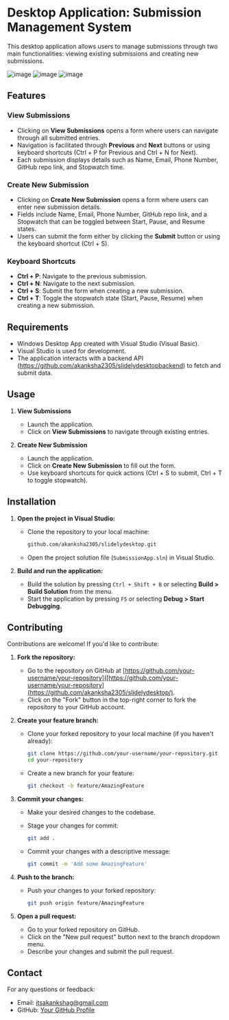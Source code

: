 # Desktop Application: Submission Management System

This desktop application allows users to manage submissions through two main functionalities: viewing existing submissions and creating new submissions.

![image](https://github.com/akanksha2305/slidelydesktop/assets/64099160/c7e90cde-044f-4192-b418-a9813a58bc21)
![image](https://github.com/akanksha2305/slidelydesktop/assets/64099160/58d7cff3-cbcd-4c1c-bb56-dc57ebcb7a80)
![image](https://github.com/akanksha2305/slidelydesktop/assets/64099160/f3b8e32e-aec1-4982-8680-f9b2620e89c1)


## Features

### View Submissions

- Clicking on **View Submissions** opens a form where users can navigate through all submitted entries.
- Navigation is facilitated through **Previous** and **Next** buttons or using keyboard shortcuts (Ctrl + P for Previous and Ctrl + N for Next).
- Each submission displays details such as Name, Email, Phone Number, GitHub repo link, and Stopwatch time.

### Create New Submission

- Clicking on **Create New Submission** opens a form where users can enter new submission details.
- Fields include Name, Email, Phone Number, GitHub repo link, and a Stopwatch that can be toggled between Start, Pause, and Resume states.
- Users can submit the form either by clicking the **Submit** button or using the keyboard shortcut (Ctrl + S).

### Keyboard Shortcuts

- **Ctrl + P**: Navigate to the previous submission.
- **Ctrl + N**: Navigate to the next submission.
- **Ctrl + S**: Submit the form when creating a new submission.
- **Ctrl + T**: Toggle the stopwatch state (Start, Pause, Resume) when creating a new submission.

## Requirements

- Windows Desktop App created with Visual Studio (Visual Basic).
- Visual Studio is used for development.
- The application interacts with a backend API (https://github.com/akanksha2305/slidelydesktopbackend) to fetch and submit data.

## Usage

1. **View Submissions**
   - Launch the application.
   - Click on **View Submissions** to navigate through existing entries.

2. **Create New Submission**
   - Launch the application.
   - Click on **Create New Submission** to fill out the form.
   - Use keyboard shortcuts for quick actions (Ctrl + S to submit, Ctrl + T to toggle stopwatch).

## Installation

1. **Open the project in Visual Studio:**
   - Clone the repository to your local machine:

     ```bash
     github.com/akanksha2305/slidelydesktop.git
     ```

   - Open the project solution file (`SubmissionApp.sln`) in Visual Studio.

2. **Build and run the application:**
   - Build the solution by pressing `Ctrl + Shift + B` or selecting **Build > Build Solution** from the menu.
   - Start the application by pressing `F5` or selecting **Debug > Start Debugging**.

## Contributing

Contributions are welcome! If you'd like to contribute:

1. **Fork the repository:**
   - Go to the repository on GitHub at [https://github.com/your-username/your-repository]([https://github.com/your-username/your-repository](https://github.com/akanksha2305/slidelydesktop/).
   - Click on the "Fork" button in the top-right corner to fork the repository to your GitHub account.

2. **Create your feature branch:**
   - Clone your forked repository to your local machine (if you haven't already):
   
     ```bash
     git clone https://github.com/your-username/your-repository.git
     cd your-repository
     ```

   - Create a new branch for your feature:

     ```bash
     git checkout -b feature/AmazingFeature
     ```

3. **Commit your changes:**
   - Make your desired changes to the codebase.
   - Stage your changes for commit:

     ```bash
     git add .
     ```

   - Commit your changes with a descriptive message:

     ```bash
     git commit -m 'Add some AmazingFeature'
     ```

4. **Push to the branch:**
   - Push your changes to your forked repository:

     ```bash
     git push origin feature/AmazingFeature
     ```

5. **Open a pull request:**
   - Go to your forked repository on GitHub.
   - Click on the "New pull request" button next to the branch dropdown menu.
   - Describe your changes and submit the pull request.


## Contact

For any questions or feedback:
- Email: itsakankshag@gmail.com
- GitHub: [Your GitHub Profile](https://github.com/akanksha2305)

